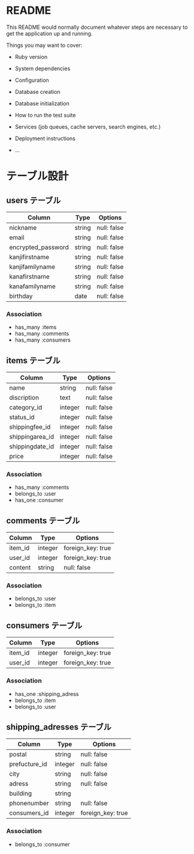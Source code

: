 # README

This README would normally document whatever steps are necessary to get the
application up and running.

Things you may want to cover:

* Ruby version

* System dependencies

* Configuration

* Database creation

* Database initialization

* How to run the test suite

* Services (job queues, cache servers, search engines, etc.)

* Deployment instructions

* ...

# テーブル設計

## users テーブル

| Column             | Type   | Options     |
| ------------------ | ------ | ----------- |
| nickname           | string | null: false |
| email              | string | null: false |
| encrypted_password | string | null: false |
| kanjifirstname     | string | null: false |
| kanjifamilyname    | string | null: false |
| kanafirstname      | string | null: false |
| kanafamilyname     | string | null: false |
| birthday           | date   | null: false |

### Association

- has_many :items
- has_many :comments
- has_many :consumers

## items テーブル

| Column          | Type    | Options     |
| --------------- | ------- | ----------- |
| name            | string  | null: false |
| discription     | text    | null: false |
| category_id     | integer | null: false |
| status_id       | integer | null: false |
| shippingfee_id  | integer | null: false |
| shippingarea_id | integer | null: false |
| shippingdate_id | integer | null: false |
| price           | integer | null: false |

### Association

- has_many :comments
- belongs_to :user
- has_one :consumer

## comments テーブル

| Column  | Type    | Options           |
| ------- | ------- | ----------------- |
| item_id | integer | foreign_key: true |
| user_id | integer | foreign_key: true |
| content | string  | null: false       |

### Association

- belongs_to :user
- belongs_to :item

## consumers テーブル

| Column  | Type    | Options           |
| ------- | ------- | ----------------- |
| item_id | integer | foreign_key: true |
| user_id | integer | foreign_key: true |

### Association

- has_one :shipping_adress
- belongs_to :item
- belongs_to :user

## shipping_adresses テーブル

| Column        | Type    | Options           |
| ------------- | ------- | ----------------- |
| postal        | string  | null: false       |
| prefucture_id | integer | null: false       |
| city          | string  | null: false       |
| adress        | string  | null: false       |
| building      | string  |                   |
| phonenumber   | string  | null: false       |
| consumers_id  | integer | foreign_key: true |

### Association

- belongs_to :consumer